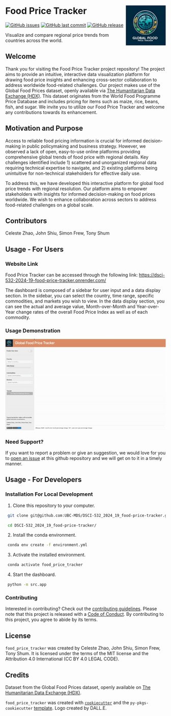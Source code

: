# Food Price Tracker <img src="img/logo.png" align="right" width=125 height=125 alt="" />


[![GitHub issues](https://img.shields.io/github/issues/UBC-MDS/DSCI-532_2024_19_food-price-tracker.svg)](https://github.com/UBC-MDS/DSCI-532_2024_19_food-price-tracker/issues)
[![GitHub last commit](https://img.shields.io/github/last-commit/UBC-MDS/DSCI-532_2024_19_food-price-tracker.svg)](https://github.com/UBC-MDS/DSCI-532_2024_19_food-price-tracker/commits/main)
[![GitHub release](https://img.shields.io/github/release/UBC-MDS/DSCI-532_2024_19_food-price-tracker.svg)](https://github.com/UBC-MDS/DSCI-532_2024_19_food-price-tracker/releases)


Visualize and compare regional price trends from countries across the world.

## Welcome

Thank you for visiting the Food Price Tracker project repository!
The project aims to provide an intuitive, interactive data visualization platform for drawing food price insights and enhancing cross-sector collaboration to address worldwide food-related challenges.
Our project makes use of the Global Food Prices dataset, openly available via [The Humanitarian Data Exchange (HDX)](https://data.humdata.org/dataset/global-wfp-food-prices). 
This dataset originates from the World Food Programme Price Database and includes pricing for items such as maize, rice, beans, fish, and sugar.
We invite you to utilize our Food Price Tracker and welcome any contributions towards its enhancement.

## Motivation and Purpose

Access to reliable food pricing information is crucial for informed decision-making in public policymaking and business strategy. However, we observed a lack of open, easy-to-use online platforms providing comprehensive global trends of food price with regional details. Key challenges identified include 1) scattered and unorganized regional data requiring technical expertise to navigate, and 2) existing platforms being unintuitive for non-technical stakeholders for effective daily use.

To address this, we have developed this interactive platform for global food price trends with regional resolution. Our platform aims to empower stakeholders with insights for informed decision-making on food prices worldwide. We wish to enhance collaboration across sectors to address food-related challenges on a global scale.

## Contributors

Celeste Zhao, John Shiu, Simon Frew, Tony Shum

## Usage - For Users

### Website Link

Food Price Tracker can be accessed through the following link: https://dsci-532-2024-19-food-price-tracker.onrender.com/

The dashboard is composed of a sidebar for user input and a data display section. In the sidebar, you can select the country, time range, specific commodities, and markets you wish to view. In the data display section, you can see the actual and average value, Month-over-Month and Year-over-Year change rates of the overall Food Price Index as well as of each commodity.

### Usage Demonstration

![demo gif](img/demo.gif)

### Need Support?

If you want to report a problem or give an suggestion, we would love for you to [open an issue](../../issues) at this github repository and we will get on to it in a timely manner.

## Usage - For Developers

### Installation For Local Development

1. Clone this repository to your computer.

```bash
 git clone git@github.com:UBC-MDS/DSCI-532_2024_19_food-price-tracker.git
```
```bash
 cd DSCI-532_2024_19_food-price-tracker/
```

2. Install the conda environment.

```bash
 conda env create -f environment.yml
```

3. Activate the installed environment.

```bash
 conda activate food_price_tracker
```

4. Start the dashboard.

```bash
 python -m src.app
```

### Contributing

Interested in contributing? Check out the [contributing guidelines](CONTRIBUTING.md). Please note that this project is released with a [Code of Conduct](CODE_OF_CONDUCT.md). By contributing to this project, you agree to abide by its terms.

## License

`food_price_tracker` was created by Celeste Zhao, John Shiu, Simon Frew, Tony Shum. It is licensed under the terms of the MIT license and the Attribution 4.0 International (CC BY 4.0 LEGAL CODE).

## Credits

Dataset from the Global Food Prices dataset, openly available on [The Humanitarian Data Exchange (HDX)](https://data.humdata.org/dataset/global-wfp-food-prices).

`food_price_tracker` was created with [`cookiecutter`](https://cookiecutter.readthedocs.io/en/latest/) and the `py-pkgs-cookiecutter` [template](https://github.com/py-pkgs/py-pkgs-cookiecutter). 
Logo created by DALL.E.
